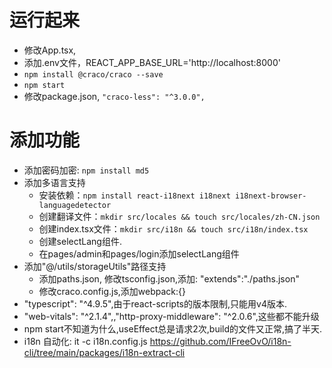 # 运行起来
- 修改App.tsx, <BrowserRouter basename="/">
- 添加.env文件，REACT_APP_BASE_URL='http://localhost:8000'
- `npm install @craco/craco --save`
- `npm start`
- 修改package.json, `"craco-less": "^3.0.0",`
# 添加功能
- 添加密码加密: `npm install md5 `
- 添加多语言支持
    - 安装依赖：`npm install react-i18next i18next i18next-browser-languagedetector `
    - 创建翻译文件：`mkdir src/locales && touch src/locales/zh-CN.json`
    - 创建index.tsx文件：`mkdir src/i18n && touch src/i18n/index.tsx`
    - 创建selectLang组件.
    - 在pages/admin和pages/login添加selectLang组件
- 添加"@/utils/storageUtils"路径支持
    - 添加paths.json, 修改tsconfig.json,添加: "extends":"./paths.json"
    - 修改craco.config.js,添加webpack:{}
- "typescript": "^4.9.5",由于react-scripts的版本限制,只能用v4版本.
- "web-vitals": "^2.1.4",,"http-proxy-middleware": "^2.0.6",这些都不能升级
- npm start不知道为什么,useEffect总是请求2次,build的文件又正常,搞了半天.
- i18n 自动化: it -c i18n.config.js https://github.com/IFreeOvO/i18n-cli/tree/main/packages/i18n-extract-cli